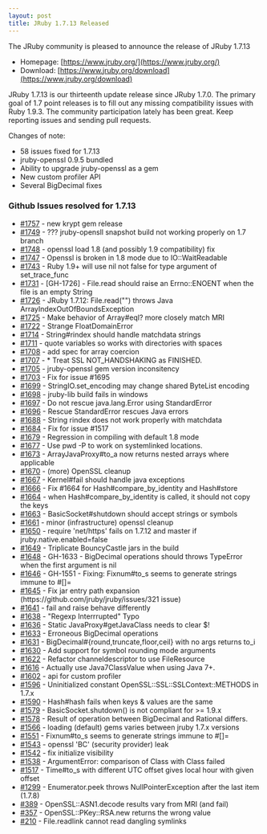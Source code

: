 ```yaml
---
layout: post
title: JRuby 1.7.13 Released
---
```

The JRuby community is pleased to announce the release of JRuby 1.7.13

- Homepage: [https://www.jruby.org/](https://www.jruby.org/)
- Download: [https://www.jruby.org/download](https://www.jruby.org/download)

JRuby 1.7.13 is our thirteenth update release since JRuby 1.7.0.  The primary goal of 1.7 point releases is to fill out any missing compatibility issues with Ruby 1.9.3.  The community participation lately has been great.  Keep reporting issues and sending pull requests.

Changes of note:

- 58 issues fixed for 1.7.13
- jruby-openssl 0.9.5 bundled
- Ability to upgrade jruby-openssl as a gem
- New custom profiler API
- Several BigDecimal fixes

### Github Issues resolved for 1.7.13

<ul>
<li><a href="https://github.com/jruby/jruby/issues/1757">#1757</a> - new krypt gem release</li>
<li><a href="https://github.com/jruby/jruby/issues/1749">#1749</a> - ??? jruby-opensll snapshot build not working properly on 1.7 branch</li>
<li><a href="https://github.com/jruby/jruby/pull/1748">#1748</a> - openssl load 1.8 (and possibly 1.9 compatibility) fix</li>
<li><a href="https://github.com/jruby/jruby/issues/1747">#1747</a> - Openssl is broken in 1.8 mode due to IO::WaitReadable</li>
<li><a href="https://github.com/jruby/jruby/issues/1743">#1743</a> - Ruby 1.9+ will use nil not false for type argument of set_trace_func</li>
<li><a href="https://github.com/jruby/jruby/pull/1731">#1731</a> - [GH-1726] - File.read should raise an Errno::ENOENT when the file is an empty String</li>
<li><a href="https://github.com/jruby/jruby/issues/1726">#1726</a> - JRuby 1.7.12: File.read("") throws Java ArrayIndexOutOfBoundsException</li>
<li><a href="https://github.com/jruby/jruby/pull/1725">#1725</a> - Make behavior of Array#eql? more closely match MRI</li>
<li><a href="https://github.com/jruby/jruby/issues/1722">#1722</a> - Strange FloatDomainError</li>
<li><a href="https://github.com/jruby/jruby/pull/1714">#1714</a> - String#rindex should handle matchdata strings</li>
<li><a href="https://github.com/jruby/jruby/pull/1711">#1711</a> - quote variables so works with directories with spaces</li>
<li><a href="https://github.com/jruby/jruby/pull/1708">#1708</a> - add spec for array coercion</li>
<li><a href="https://github.com/jruby/jruby/pull/1707">#1707</a> - * Treat SSL NOT_HANDSHAKING as FINISHED.</li>
<li><a href="https://github.com/jruby/jruby/issues/1705">#1705</a> - jruby-openssl gem version inconsitency</li>
<li><a href="https://github.com/jruby/jruby/pull/1703">#1703</a> - Fix for issue #1695</li>
<li><a href="https://github.com/jruby/jruby/pull/1699">#1699</a> - StringIO.set_encoding may change shared ByteList encoding</li>
<li><a href="https://github.com/jruby/jruby/issues/1698">#1698</a> - jruby-lib build fails in windows</li>
<li><a href="https://github.com/jruby/jruby/pull/1697">#1697</a> - Do not rescue java.lang.Error using StandardError</li>
<li><a href="https://github.com/jruby/jruby/issues/1696">#1696</a> - Rescue StandardError rescues Java errors</li>
<li><a href="https://github.com/jruby/jruby/issues/1688">#1688</a> - String rindex does not work properly with matchdata</li>
<li><a href="https://github.com/jruby/jruby/pull/1684">#1684</a> - Fix for issue #1517</li>
<li><a href="https://github.com/jruby/jruby/issues/1679">#1679</a> - Regression in compiling with default 1.8 mode</li>
<li><a href="https://github.com/jruby/jruby/pull/1677">#1677</a> - Use pwd -P to work on systemlinked locations.</li>
<li><a href="https://github.com/jruby/jruby/pull/1673">#1673</a> - ArrayJavaProxy#to_a now returns nested arrays where applicable</li>
<li><a href="https://github.com/jruby/jruby/pull/1670">#1670</a> - (more) OpenSSL cleanup</li>
<li><a href="https://github.com/jruby/jruby/pull/1667">#1667</a> - Kernel#fail should handle java exceptions</li>
<li><a href="https://github.com/jruby/jruby/pull/1666">#1666</a> - Fix #1664 for Hash#compare_by_identity and Hash#store</li>
<li><a href="https://github.com/jruby/jruby/issues/1664">#1664</a> - when Hash#compare_by_identity is called, it should not copy the keys</li>
<li><a href="https://github.com/jruby/jruby/pull/1663">#1663</a> - BasicSocket#shutdown should accept strings or symbols</li>
<li><a href="https://github.com/jruby/jruby/pull/1661">#1661</a> - minor (infrastructure) openssl cleanup</li>
<li><a href="https://github.com/jruby/jruby/issues/1650">#1650</a> - require 'net/https' fails on 1.7.12 and master if jruby.native.enabled=false</li>
<li><a href="https://github.com/jruby/jruby/issues/1649">#1649</a> - Triplicate BouncyCastle jars in the build</li>
<li><a href="https://github.com/jruby/jruby/pull/1648">#1648</a> - GH-1633 - BigDecimal operations should throws TypeError when the first argument is nil</li>
<li><a href="https://github.com/jruby/jruby/pull/1646">#1646</a> - GH-1551 - Fixing: Fixnum#to_s seems to generate strings immune to #[]=</li>
<li><a href="https://github.com/jruby/jruby/pull/1645">#1645</a> - Fix jar entry path expansion (https://github.com/jruby/jruby/issues/321 issue)</li>
<li><a href="https://github.com/jruby/jruby/issues/1641">#1641</a> - fail and raise behave differently</li>
<li><a href="https://github.com/jruby/jruby/issues/1638">#1638</a> - "Regexp Interrrupted" Typo</li>
<li><a href="https://github.com/jruby/jruby/pull/1636">#1636</a> - Static JavaProxy#getJavaClass needs to clear $!</li>
<li><a href="https://github.com/jruby/jruby/issues/1633">#1633</a> - Erroneous BigDecimal operations</li>
<li><a href="https://github.com/jruby/jruby/pull/1631">#1631</a> - BigDecimal#{round,truncate,floor,ceil} with no args returns to_i</li>
<li><a href="https://github.com/jruby/jruby/pull/1630">#1630</a> - Add support for symbol rounding mode arguments</li>
<li><a href="https://github.com/jruby/jruby/pull/1622">#1622</a> - Refactor channeldescriptor to use FileResource</li>
<li><a href="https://github.com/jruby/jruby/pull/1616">#1616</a> - Actually use Java7ClassValue when using Java 7+.</li>
<li><a href="https://github.com/jruby/jruby/pull/1602">#1602</a> - api for custom profiler</li>
<li><a href="https://github.com/jruby/jruby/issues/1596">#1596</a> - Uninitialized constant OpenSSL::SSL::SSLContext::METHODS in 1.7.x</li>
<li><a href="https://github.com/jruby/jruby/issues/1590">#1590</a> - Hash#hash fails when keys &amp; values are the same</li>
<li><a href="https://github.com/jruby/jruby/issues/1579">#1579</a> - BasicSocket.shutdown() is not compliant for >= 1.9.x</li>
<li><a href="https://github.com/jruby/jruby/issues/1578">#1578</a> - Result of operation between BigDecimal and Rational differs.</li>
<li><a href="https://github.com/jruby/jruby/issues/1566">#1566</a> - loading (default) gems varies between jruby 1.7.x versions</li>
<li><a href="https://github.com/jruby/jruby/issues/1551">#1551</a> - Fixnum#to_s seems to generate strings immune to #[]=</li>
<li><a href="https://github.com/jruby/jruby/pull/1543">#1543</a> - openssl 'BC' (security provider) leak</li>
<li><a href="https://github.com/jruby/jruby/pull/1542">#1542</a> - fix initialize visibility</li>
<li><a href="https://github.com/jruby/jruby/issues/1538">#1538</a> - ArgumentError: comparison of Class with Class failed</li>
<li><a href="https://github.com/jruby/jruby/issues/1517">#1517</a> - Time#to_s with different UTC offset gives local hour with given offset</li>
<li><a href="https://github.com/jruby/jruby/issues/1299">#1299</a> - Enumerator.peek throws NullPointerException after the last item (1.7.8)</li>
<li><a href="https://github.com/jruby/jruby/issues/389">#389</a> - OpenSSL::ASN1.decode results vary from MRI (and fail)</li>
<li><a href="https://github.com/jruby/jruby/issues/357">#357</a> - OpenSSL::PKey::RSA.new returns the wrong value</li>
<li><a href="https://github.com/jruby/jruby/issues/210">#210</a> - File.readlink cannot read dangling symlinks</li>
</ul>
